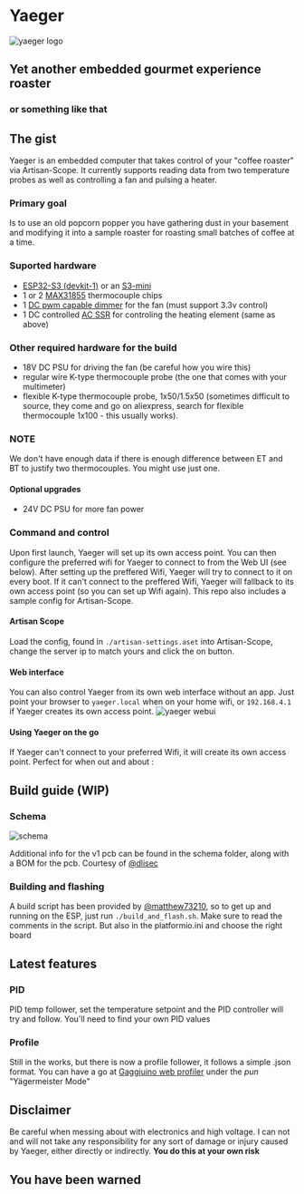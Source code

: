 # Yaeger

![yaeger logo](./assets/logo.webp)

## Yet another embedded gourmet experience roaster

### or something like that

## The gist

Yaeger is an embedded computer that takes control of your "coffee roaster" via Artisan-Scope.
It currently supports reading data from two temperature probes as well as controlling a fan and pulsing a heater.

### Primary goal

Is to use an old popcorn popper you have gathering dust in your basement and modifying it into a sample roaster for
roasting small batches of coffee at a time.

### Suported hardware

* [ESP32-S3 (devkit-1)](https://www.aliexpress.com/item/1005006266375800.html) or an [S3-mini](https://www.aliexpress.com/item/1005006177646698.html)
* 1 or 2 [MAX31855](https://www.aliexpress.com/item/1005006381598473.html) thermocouple chips
* 1 [DC pwm capable dimmer](https://www.aliexpress.com/item/1005006457613501.html) for the fan (must support 3.3v control)
* 1 DC controlled [AC SSR](https://www.aliexpress.com/item/4000045425145.html) for controling the heating element (same as above)

### Other required hardware for the build

* 18V DC PSU for driving the fan (be careful how you wire this)
* regular wire K-type thermocouple probe (the one that comes with your multimeter)
* flexible K-type thermocouple probe, 1x50/1.5x50 (sometimes difficult to source, they come and go on aliexpress, search for
flexible thermocouple 1x100 - this usually works).

### NOTE

We don't have enough data if there is enough difference between ET and BT to justify two thermocouples. You might use
just one.

#### Optional upgrades

* 24V DC PSU for more fan power

### Command and control

Upon first launch, Yaeger will set up its own access point. You can then configure the preferred wifi for Yaeger to
connect to from the Web UI (see below). After setting up the preffered Wifi, Yaeger will try to connect to it on every
boot. If it can't connect to the preffered Wifi, Yaeger will fallback to its own access point (so you can set up Wifi
again).
This repo also includes a sample config for Artisan-Scope.

#### Artisan Scope

Load the config, found in `./artisan-settings.aset` into Artisan-Scope, change the server ip to match yours and click the on button.

#### Web interface

You can also control Yaeger from its own web interface without an app. Just point your browser to `yaeger.local` when on
your home wifi, or `192.168.4.1` if Yaeger creates its own access point.
![yaeger webui](./assets/yaeger-webui.png)

#### Using Yaeger on the go

If Yaeger can't connect to your preferred Wifi, it will create its own access point. Perfect for when out and about :

## Build guide (WIP)

### Schema

![schema](./schema/Schematic_Yaeger_2024-12-24.svg)

Additional info for the v1 pcb can be found in the schema folder, along with a BOM for the pcb. Courtesy of [@dlisec](https://github.com/dlisec)

### Building and flashing

A build script has been provided by [@matthew73210](https://github.com/matthew73210), so to get up and running on the
ESP, just run `./build_and_flash.sh`. Make sure to read the comments in the script. But also in the platformio.ini and choose the right board

## Latest features

### PID

PID temp follower, set the temperature setpoint and the PID controller will try and follow. You'll need to find your own PID values

### Profile

Still in the works, but there is now a profile follower, it follows a simple .json format. You can have a go at [Gaggiuino web profiler](https://matthew73210.github.io/Gaggiuino-web-profiler/) under the _pun_ "Yägermeister Mode"

## Disclaimer

Be careful when messing about with electronics and high voltage. I can not and will not take any responsibility for any
sort of damage or injury caused by Yaeger, either directly or indirectly.
**You do this at your own risk**

## You have been warned
